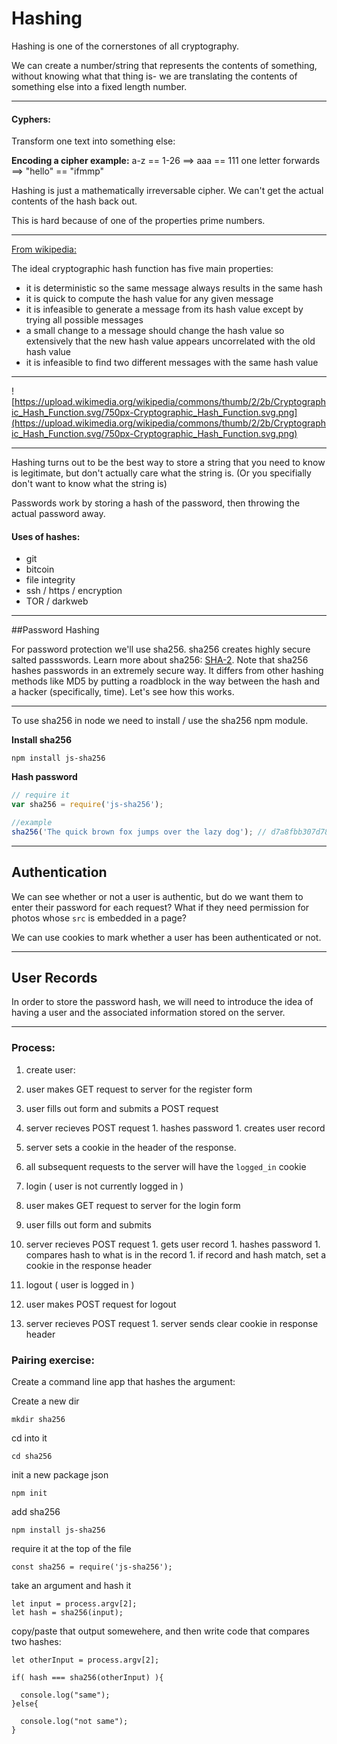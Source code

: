 # Hashing

Hashing is one of the cornerstones of all cryptography.

We can create a number/string that represents the contents of something, without knowing what that thing is- we are translating the contents of something else into a fixed length number.

---

#### Cyphers:
Transform one text into something else:

**Encoding a cipher example:**
a-z == 1-26 ==> aaa == 111
one letter forwards ==> "hello" == "ifmmp"

Hashing is just a mathematically irreversable cipher. We can't get the actual contents of the hash back out.

This is hard because of one of the properties prime numbers.

---


[From wikipedia:](https://en.wikipedia.org/wiki/Cryptographic_hash_function)


The ideal cryptographic hash function has five main properties:

- it is deterministic so the same message always results in the same hash
- it is quick to compute the hash value for any given message
- it is infeasible to generate a message from its hash value except by trying all possible messages
- a small change to a message should change the hash value so extensively that the new hash value appears uncorrelated with the old hash value
- it is infeasible to find two different messages with the same hash value

---

![https://upload.wikimedia.org/wikipedia/commons/thumb/2/2b/Cryptographic_Hash_Function.svg/750px-Cryptographic_Hash_Function.svg.png](https://upload.wikimedia.org/wikipedia/commons/thumb/2/2b/Cryptographic_Hash_Function.svg/750px-Cryptographic_Hash_Function.svg.png)

---


Hashing turns out to be the best way to store a string that you need to know is legitimate, but don't actually care what the string is. (Or you specifially don't want to know what the string is)

Passwords work by storing a hash of the password, then throwing the actual password away.

#### Uses of hashes:

- git
- bitcoin
- file integrity
- ssh / https / encryption
- TOR / darkweb

---

##Password Hashing

For password protection we'll use sha256. sha256 creates highly secure salted passswords. Learn more about sha256: [SHA-2](https://en.wikipedia.org/wiki/SHA-2). Note that sha256 hashes passwords in an extremely secure way. It differs from other hashing methods like MD5 by putting a roadblock in the way between the hash and a hacker (specifically, time). Let's see how this works.

---

To use sha256 in node we need to install / use the sha256 npm module.

**Install sha256**

```
npm install js-sha256
```


**Hash password**

```js
// require it
var sha256 = require('js-sha256');

//example
sha256('The quick brown fox jumps over the lazy dog'); // d7a8fbb307d7809469ca9abcb0082e4f8d5651e46d3cdb762d02d0bf37c9e592
```

---

## Authentication

We can see whether or not a user is authentic, but do we want them to enter their password for each request? What if they need permission for photos whose `src` is embedded in a page?

We can use cookies to mark whether a user has been authenticated or not.

---

## User Records
In order to store the password hash, we will need to introduce the idea of having a user and the associated information stored on the server.

---

### Process:

1. create user:
  1. user makes GET request to server for the register form
  1. user fills out form and submits a POST request
  1. server recieves POST request
    1. hashes password
    1. creates user record
  1. server sets a cookie in the header of the response.
  1. all subsequent requests to the server will have the `logged_in` cookie

1. login ( user is not currently logged in )
  1. user makes GET request to server for the login form
  1. user fills out form and submits
  1. server recieves POST request
    1. gets user record
    1. hashes password
    1. compares hash to what is in the record
    1. if record and hash match, set a cookie in the response header

1. logout ( user is logged in )
  1. user makes POST request for logout
  1. server recieves POST request
    1. server sends clear cookie in response header

### Pairing exercise:
Create a command line app that hashes the argument:

Create a new dir
```
mkdir sha256
```

cd into it
```
cd sha256
```
init a new package json
```
npm init
```
add sha256
```
npm install js-sha256
```
require it at the top of the file
```
const sha256 = require('js-sha256');
```

take an argument and hash it
```
let input = process.argv[2];
let hash = sha256(input);
```

copy/paste that output somewehere, and then write code that compares two hashes:

```
let otherInput = process.argv[2];

if( hash === sha256(otherInput) ){

  console.log("same");
}else{

  console.log("not same");
}
```
